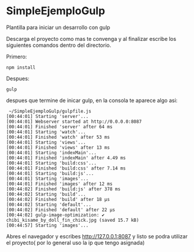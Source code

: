 # SimpleEjemploGulp
Plantilla para iniciar un desarrollo con gulp

Descarga el proyecto como mas te convenga y al finalizar escribe los siguientes comandos dentro del directorio.

Primero:
```
npm install
```
Despues:
```
gulp
```

despues que termine de inicar  gulp, en la consola te aparece algo asi:
```
 ~/SimpleEjemploGulp/gulpfile.js
[00:44:01] Starting 'server'...
[00:44:01] Webserver started at http://0.0.0.0:8087
[00:44:01] Finished 'server' after 64 ms
[00:44:01] Starting 'watch'...
[00:44:01] Finished 'watch' after 53 ms
[00:44:01] Starting 'views'...
[00:44:01] Finished 'views' after 13 ms
[00:44:01] Starting 'indexMain'...
[00:44:01] Finished 'indexMain' after 4.49 ms
[00:44:01] Starting 'build:css'...
[00:44:01] Finished 'build:css' after 7.14 ms
[00:44:01] Starting 'build:js'...
[00:44:01] Starting 'images'...
[00:44:01] Finished 'images' after 12 ms
[00:44:02] Finished 'build:js' after 378 ms
[00:44:02] Starting 'build'...
[00:44:02] Finished 'build' after 18 μs
[00:44:02] Starting 'default'...
[00:44:02] Finished 'default' after 22 μs
[00:44:02] gulp-image-optimization: ✔ chibi_kisame_by_doll_fin_chick.jpg (saved 15.7 kB)
[00:44:57] Starting 'images'...
```

Abres el navegador y escribes http://127.0.0.1:8087 y listo se podra utilizar el proyecto( por lo general uso la ip que tengo asignada)
